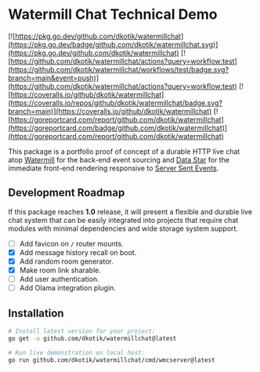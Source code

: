 # Watermill Chat Technical Demo

[![https://pkg.go.dev/github.com/dkotik/watermillchat](https://pkg.go.dev/badge/github.com/dkotik/watermillchat.svg)](https://pkg.go.dev/github.com/dkotik/watermillchat)
[![https://github.com/dkotik/watermillchat/actions?query=workflow:test](https://github.com/dkotik/watermillchat/workflows/test/badge.svg?branch=main&event=push)](https://github.com/dkotik/watermillchat/actions?query=workflow:test)
[![https://coveralls.io/github/dkotik/watermillchat](https://coveralls.io/repos/github/dkotik/watermillchat/badge.svg?branch=main)](https://coveralls.io/github/dkotik/watermillchat)
[![https://goreportcard.com/report/github.com/dkotik/watermillchat](https://goreportcard.com/badge/github.com/dkotik/watermillchat)](https://goreportcard.com/report/github.com/dkotik/watermillchat)

This package is a portfolio proof of concept of a durable HTTP live chat atop [Watermill](https://watermill.io/) for the back-end event sourcing and [Data Star](https://data-star.dev/) for the immediate front-end rendering responsive to [Server Sent Events](https://developer.mozilla.org/en-US/docs/Web/API/Server-sent_events).

## Development Roadmap

If this package reaches **1.0** release, it will present a flexible and durable live chat system that can be easily integrated into projects that require chat modules with minimal dependencies and wide storage system support.

- [ ] Add favicon on `/` router mounts.
- [x] Add message history recall on boot.
- [x] Add random room generator.
- [x] Make room link sharable.
- [ ] Add user authentication.
- [ ] Add Olama integration plugin.

## Installation

```sh
# Install latest version for your project:
go get -u github.com/dkotik/watermillchat@latest

# Run live demonstration on local host:
go run github.com/dkotik/watermillchat/cmd/wmcserver@latest
```
